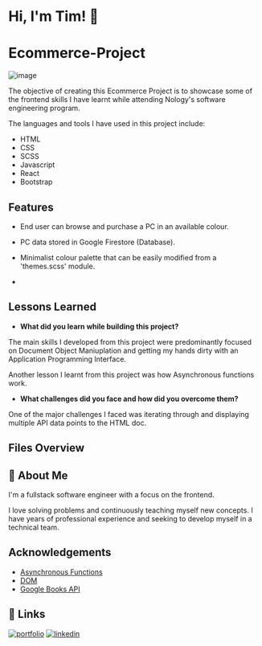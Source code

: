 # Hi, I'm Tim! 👋


# Ecommerce-Project

![image](https://user-images.githubusercontent.com/102727510/208796555-159e57f4-7a0f-4397-bfd6-0057e9b9e7a1.png)

The objective of creating this Ecommerce Project is to showcase some of the frontend skills I have learnt while attending Nology's software engineering program. 

The languages and tools I have used in this project include:
- HTML
- CSS 
- SCSS
- Javascript 
- React
- Bootstrap


## Features

- End user can browse and purchase a PC in an available colour.
- PC data stored in Google Firestore (Database).

- Minimalist colour palette that can be easily modified from a 'themes.scss' module.
-


## Lessons Learned

- **What did you learn while building this project?**

The main skills I developed from this project were predominantly focused on Document Object Maniuplation and getting my hands dirty with an Application Programming Interface. 



Another lesson I learnt from this project was how Asynchronous functions work.


- **What challenges did you face and how did you overcome them?**

One of the major challenges I faced was iterating through and displaying multiple API data points to the HTML doc. 

## Files Overview


## 🚀 About Me
I'm a fullstack software engineer with a focus on the frontend. 

I love solving problems and continuously teaching myself new concepts. I have years of professional experience and seeking to develop myself in a technical team. 


## Acknowledgements

 - [Asynchronous Functions](https://getbem.com/introduction/)
 - [DOM](https://sass-lang.com/guide)
 - [Google Books API](https://developers.google.com/books/docs/overview)


## 🔗 Links
[![portfolio](https://img.shields.io/badge/my_portfolio-000?style=for-the-badge&logo=ko-fi&logoColor=white)](https://github.com/Tim-Mclennan/My-Portfolio)
[![linkedin](https://img.shields.io/badge/linkedin-0A66C2?style=for-the-badge&logo=linkedin&logoColor=white)](https://www.linkedin.com/in/tim-mclennan-0563341aa/)

